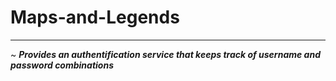 # Maps-and-Legends
---
~ **_Provides an authentification service that keeps track of username and password combinations_**


